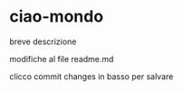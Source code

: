 # ciao-mondo
breve descrizione

modifiche al file readme.md

clicco commit changes in basso per salvare
